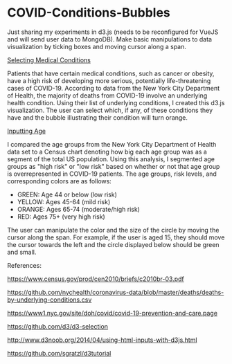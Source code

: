 # COVID-Conditions-Bubbles

Just sharing my experiments in d3.js (needs to be reconfigured for VueJS and will send user data to MongoDB). Make basic manipulations to data visualization by ticking boxes and moving cursor along a span.

[Selecting Medical Conditions](./test3.html)

Patients that have certain  medical conditions, such as cancer or obesity, have a high risk of developing more serious, potentially life-threatening cases of COVID-19. According to data from the New York City Department of Health, the majority of deaths from COVID-19 involve an underlying health condition. Using their list of underlying conditions, I created this d3.js visualization. The user can select which, if any, of these conditions they have and the bubble illustrating their condition will turn orange.

[Inputting Age](./test4.html)

I compared the age groups from the New York City Department of Health data set to a Census chart denoting how big each age group was as a segment of the total US population. Using this analysis, I segmented age groups as "high risk" or "low risk" based on whether or not that age group is overrepresented in COVID-19 patients. The age groups, risk levels, and corresponding colors are as follows:

- GREEN: Age 44 or below (low risk)
- YELLOW: Ages 45-64 (mild risk)
- ORANGE: Ages 65-74 (moderate/high risk)
- RED: Ages 75+ (very high risk)

The user can manipulate the color and the size of the circle by moving the cursor along the span. For example, if the user is aged 15, they should move the cursor towards the left and the circle displayed below should be green and small.

References:

<https://www.census.gov/prod/cen2010/briefs/c2010br-03.pdf>

<https://github.com/nychealth/coronavirus-data/blob/master/deaths/deaths-by-underlying-conditions.csv>

<https://www1.nyc.gov/site/doh/covid/covid-19-prevention-and-care.page>

<https://github.com/d3/d3-selection>

<http://www.d3noob.org/2014/04/using-html-inputs-with-d3js.html>

<https://github.com/sgratzl/d3tutorial>
